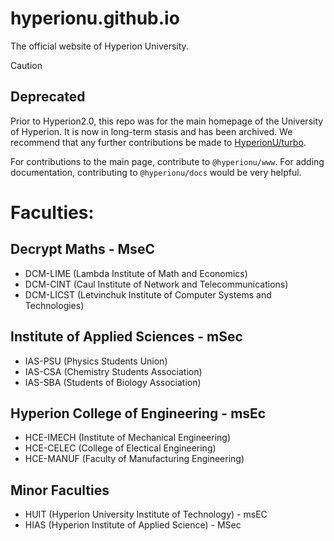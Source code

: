 # hyperionu.github.io
The official website of Hyperion University.

> [!CAUTION]
>
> ## Deprecated
>
> Prior to Hyperion2.0, this repo was for the main homepage of the University of Hyperion. It is now in long-term stasis and has been archived. We recommend that any further contributions be made to [HyperionU/turbo](https://github.com/HyperionU/turbo).
>
> For contributions to the main page, contribute to `@hyperionu/www`.
> For adding documentation, contributing to `@hyperionu/docs` would be very helpful.


# Faculties:
## Decrypt Maths - MseC
- DCM-LIME (Lambda Institute of Math and Economics)
- DCM-CINT (Caul Institute of Network and Telecommunications)
- DCM-LICST (Letvinchuk Institute of Computer Systems and Technologies)
## Institute of Applied Sciences - mSec
- IAS-PSU (Physics Students Union)
- IAS-CSA (Chemistry Students Association)
- IAS-SBA (Students of Biology Association)
## Hyperion College of Engineering - msEc
- HCE-IMECH (Institute of Mechanical Engineering)
- HCE-CELEC (College of Electical Engineering)
- HCE-MANUF (Faculty of Manufacturing Engineering)
## Minor Faculties
- HUIT (Hyperion University Institute of Technology) - msEC
- HIAS (Hyperion Institute of Applied Science) - MSec
